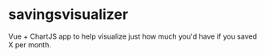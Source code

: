 # savingsvisualizer
Vue + ChartJS app to help visualize just how much you'd have if you saved X per month.
